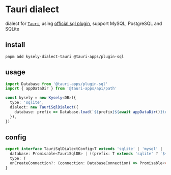 # Tauri dialect

dialect for [`Tauri`](https://tauri.app/), using [official sql plugin](https://github.com/tauri-apps/plugins-workspace/tree/dev/plugins/sql), support MySQL, PostgreSQL and SQLite

## install

```shell
pnpm add kysely-dialect-tauri @tauri-apps/plugin-sql
```

## usage

```ts
import Database from '@tauri-apps/plugin-sql'
import { appDataDir } from '@tauri-apps/api/path'

const kysely = new Kysely<DB>({
  type: 'sqlite',
  dialect: new TauriSqlDialect({
    database: prefix => Database.load(`${prefix}${await appDataDir()}test.db`)
  }),
})
```

## config

```ts
export interface TauriSqlDialectConfig<T extends 'sqlite' | 'mysql' | 'postgres'> {
  database: Promisable<TauriSqlDB> | ((prefix: T extends 'sqlite' ? `${T}:` : `${T}://`) => Promisable<TauriSqlDB>)
  type: T
  onCreateConnection?: (connection: DatabaseConnection) => Promisable<void>
}
```